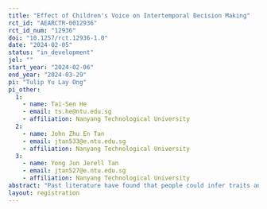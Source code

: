 ```yaml
---
title: "Effect of Children's Voice on Intertemporal Decision Making"
rct_id: "AEARCTR-0012936"
rct_id_num: "12936"
doi: "10.1257/rct.12936-1.0"
date: "2024-02-05"
status: "in_development"
jel: ""
start_year: "2024-02-06"
end_year: "2024-03-29"
pi: "Tulip Yu Lay Ong"
pi_other:
  1:
    - name: Tai-Sen He
    - email: ts.he@ntu.edu.sg
    - affiliation: Nanyang Technological University
  2:
    - name: John Zhu En Tan
    - email: jtan533@e.ntu.edu.sg
    - affiliation: Nanyang Technological University
  3:
    - name: Yong Jun Jerell Tan
    - email: jtan527@e.ntu.edu.sg
    - affiliation: Nanyang Technological University
abstract: "Past literature have found that people could infer traits and characteristics of the speaker just by hearing the voice. There have also been studies that found that different types of voices could elicit different decision making behaviours. However, the effect of children's voice on people's decision making have been rarely studied. Hence, this study aims to fill this gap by studying how children's voice could influence ones' intertemporal decision making. All participants will make a series of binary decisions in a standard time preference task, choosing between an immediate, smaller reward, versus a delayed larger reward. However, the type of voice that will hear the description of the delayed rewards will depend on the condition that they are randomly assigned to. Those in the Child condition will hear the delayed rewards being described using a child voice while those in the Adult condition will hear the same delayed rewards being described using an adult voice."
layout: registration
---
```


